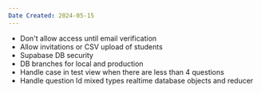 ```yaml
---
Date Created: 2024-05-15
---
```

- Don't allow access until email verification
- Allow invitations or CSV upload of students
- Supabase DB security
- DB branches for local and production
- Handle case in test view when there are less than 4 questions
- Handle question Id mixed types realtime database objects and reducer